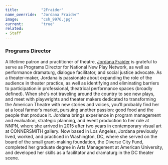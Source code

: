 ```yaml
---
title:          "2Fraider"
name_override:  "Jordana Fraider"
image:          "csh_9976.jpg"
current:        "true"
related:
- Staff
---
```


### Programs Director

A lifetime patron and practitioner of theatre, [Jordana Fraider](https://newplayexchange.org/users/1527/jordana-fraider) is grateful to serve as Programs Director for National New Play Network, as well as performance dramaturg, dialogue facilitator, and social justice advocate. As a theater-maker, Jordana is passionate about expanding the role of the audience in theater practice, as well as identifying and eliminating barriers to participation in professional, theatrical performance spaces (broadly defined). When she's not traveling around the country to see new plays, and meet with playwrights and theater makers dedicated to transforming the American Theatre with new stories and voices, you’ll probably find her at a local farmer’s market, pursuing another passion: good food and the people that produce it. Jordana brings experience in program management and evaluation, strategic planning, and event production to her role at NNPN, where she arrived in 2015 after two years in contemporary visual art at CONNERSMITH gallery. Now based in Los Angeles, Jordana previously lived, worked, and practiced in Washington, DC, where she served on the board of the small grant-making foundation, the Diverse City Fund, completed her graduate degree in Arts Management at American University, and developed her skills as a facilitator and dramaturg in the DC theater scene.
